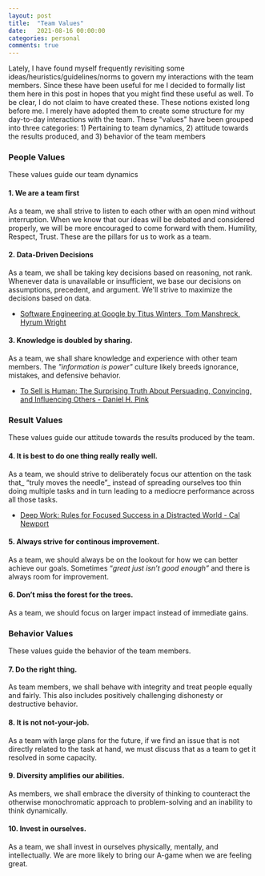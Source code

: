 ```yaml
---
layout: post
title:  "Team Values"
date:   2021-08-16 00:00:00
categories: personal
comments: true
---
```


Lately, I have found myself frequently revisiting some ideas/heuristics/guidelines/norms to govern my interactions with the team members. Since these have been useful for me I decided to formally list them here in this post in hopes that you might find these useful as well. To be clear, I do not claim to have created these. These notions existed long before me. I merely have adopted them to create some structure for my day-to-day interactions with the team. These "values" have been grouped into three categories: 1) Pertaining to team dynamics, 2) attitude towards the results produced, and 3) behavior of the team members 



### People Values

These values guide our team dynamics 

#### 1. We are a team first

As a team, we shall strive to listen to each other with an open mind without interruption. When we know that our ideas will be debated and considered properly, we will be more encouraged to come forward with them. Humility, Respect, Trust. These are the pillars for us to work as a team. 

#### 2. Data-Driven Decisions

As a team, we shall be taking key decisions based on reasoning, not rank. Whenever data is unavailable or insufficient, we base our decisions on assumptions, precedent, and argument.  We'll strive to maximize the decisions based on data.

* [Software Engineering at Google by Titus Winters, Tom Manshreck, Hyrum Wright](https://www.oreilly.com/library/view/software-engineering-at/9781492082781/)

#### 3. Knowledge is doubled by sharing.

As a team, we shall share knowledge and experience with other team members. The _"information is power"_ culture likely breeds ignorance, mistakes, and defensive behavior.

* [To Sell is Human: The Surprising Truth About Persuading, Convincing, and Influencing Others - Daniel H. Pink](https://www.amazon.com/Sell-Human-Surprising-Persuading-Influencing/dp/1786891719)



### Result Values

These values guide our attitude towards the results produced by the team.

#### 4. It is best to do one thing really really well.

As a team, we should strive to deliberately focus our attention on the task that_ “truly moves the needle”_ instead of spreading ourselves too thin doing multiple tasks and in turn leading to a mediocre performance across all those tasks.

* [Deep Work: Rules for Focused Success in a Distracted World - Cal Newport](https://www.amazon.com/Deep-Work-Focused-Success-Distracted/dp/1455586692)

#### 5. Always strive for continous improvement.

As a team, we should always be on the lookout for how we can better achieve our goals. Sometimes “_great just isn’t good enough”_ and there is always room for improvement.

#### 6. Don’t miss the forest for the trees.

As a team, we should focus on larger impact instead of immediate gains.



### Behavior Values

These values guide the behavior of the team members.

 
#### 7. Do the right thing.

As team members, we shall behave with integrity and treat people equally and fairly. This also includes positively challenging dishonesty or destructive behavior.

#### 8. It is not not-your-job.

As a team with large plans for the future, if we find an issue that is not directly related to the task at hand, we must discuss that as a team to get it resolved in some capacity.

#### 9. Diversity amplifies our abilities.

As members, we shall embrace the diversity of thinking to counteract the otherwise monochromatic approach to problem-solving and an inability to think dynamically.

#### 10. Invest in ourselves.

As a team, we shall invest in ourselves physically, mentally, and intellectually. We are more likely to bring our A-game when we are feeling great.

